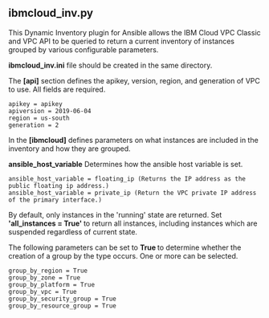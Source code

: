 ## ibmcloud_inv.py
This Dynamic Inventory plugin for Ansible allows the IBM Cloud VPC Classic and VPC API to be queried to return a current
inventory of instances grouped by various configurable parameters.

<b>ibmcloud_inv.ini</b> file should be created in the same directory.

The <b>[api]</b> section defines the apikey, version, region, and generation of VPC to use.  All fields are required.

```
apikey = apikey
apiversion = 2019-06-04
region = us-south
generation = 2
```


In the <b>[ibmcloud]</b> defines parameters on what instances are included in the inventory and how they are grouped.

<b>ansible_host_variable</b> Determines how the ansible host variable is set.
```
ansible_host_variable = floating_ip (Returns the IP address as the public floating ip address.)
ansible_host_variable = private_ip (Return the VPC private IP address of the primary interface.)
```

By default, only instances in the 'running' state are returned. Set <b>'all_instances = True' </b> to return all instances,
 including instances which are suspended regardless of current state.

The following parameters can be set to <b> True </b> to determine whether the creation of a group by the type occurs.   One
or more can be selected.

```
group_by_region = True
group_by_zone = True
group_by_platform = True
group_by_vpc = True
group_by_security_group = True
group_by_resource_group = True
```


